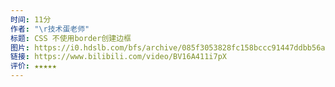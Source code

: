 ```yaml
---
时间: 11分
作者: "\r技术蛋老师"
标题: CSS 不使用border创建边框
图片: https://i0.hdslb.com/bfs/archive/085f3053828fc158bccc91447ddbb56aa1a12ad3.jpg@480w_300h_1c_!web-space-channel-video.webp
链接: https://www.bilibili.com/video/BV16A411i7pX
评价: ★★★★★
---
```

